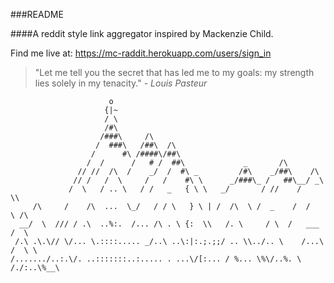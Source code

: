 ###README

####A reddit style link aggregator inspired by Mackenzie Child. 

Find me live at: https://mc-raddit.herokuapp.com/users/sign_in


>"Let me tell you the secret
>that has led me to my goals:
>my strength lies solely
>in my tenacity."
  			*- Louis Pasteur*

	                      o
	                     {|~
	                     / \
	                     /#\
	                    /###\     /\
	                   /  ###\   /##\  /\
	                  /      #\ /####\/##\
	                 /  /      /   # /  ##\             _       /\
	               // //  /\  /    _/  /  #\ _         /#\    _/##\    /\
	              // /   /  \     /   /    #\ \      _/###\_ /   ##\__/ _\
	             /  \   / .. \   / /   _   { \ \   _/       / //    /    \\
	     /\     /    /\  ...  \_/   / / \   } \ | /  /\  \ /  _    /  /    \ /\
	  __/  \  /// / .\  ..%:.  /... /\ . \ {:  \\   /. \     / \  /   ___   /  \
	 /.\ .\.\// \/... \.::::..... _/..\ ..\:|:.;.;;/ .. \\../.. \    /...\ /  \ \
	/......./..:.\/. ..:::::::..:..... . ...\/[:... / %... \%\/..%. \  /./:..\%__\

